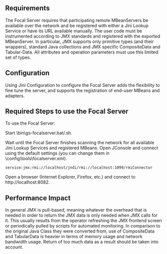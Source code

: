 Requirements
-------------

The Focal Server requires that participating remote MBeanServers be available over the network and be registered with either
a Jini Lookup Service or have its URL available manually.
The user code must be instrumented according to JMX standards and registered with the exported MBeanServer.
In particular, JMX supports only primitive types (and their wrappers), standard Java collections and JMX specific CompositeData and Tabular-Data.
All attributes and operation parameters must use this limited set of types.

Configuration
-------------

Using Jini Configuration to configure the Focal Server adds the flexibility to fine tune the server, and supports the registration of end-user MBeans and adapters.

Required Steps to use the Focal Server
--------------------------------------

To use the Focal Server:

Start <GigaSpaces Root>\bin\gs-focalserver.bat/.sh.

Wait until the Focal Server finishes scanning the network for all available Jini Lookup Services and registered MBeans.
Open JConsole and connect using the default settings (you can change them in <GigaSpaces Root>\config\tools\focalserver.xml).

    service:jmx:rmi://localhost/jndi/rmi://localhost:1099/rmiConnector

Open a browser (Internet Explorer, Firefox, etc.) and connect to http://localhost:8082.

Performance Impact
------------------

In general JMX is pull-based, meaning whatever the overhead that is needed in order to return the JMX data is only needed when JMX calls for it. 
This usually results from the operator refreshing the JMX frontend screen or periodically pulled by scripts for automated monitoring.
In comparison to the original Java Class they were converted from, use of CompositeData and TabularData is heavier in terms of memory 
usage and network bandwidth usage. Return of too much data as a result should be taken into account.